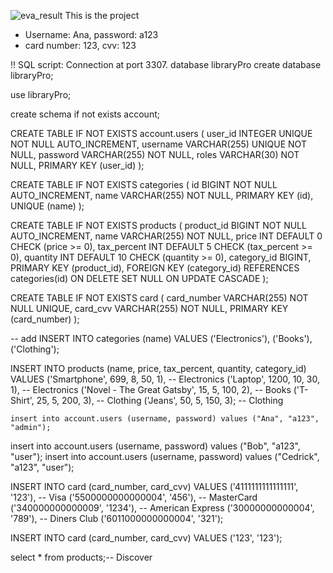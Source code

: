 ![eva_result](https://github.com/user-attachments/assets/469b18f3-7704-452c-8db0-45db491df5c3)
This is the project
- Username: Ana, password: a123
- card number: 123, cvv: 123

!! SQL script: Connection at port 3307. database libraryPro
  create database libraryPro;

use libraryPro;

create schema if not exists account;

CREATE TABLE IF NOT EXISTS account.users (
	user_id INTEGER UNIQUE NOT NULL AUTO_INCREMENT,
	username VARCHAR(255) UNIQUE NOT NULL,
	password VARCHAR(255) NOT NULL,
	 roles VARCHAR(30) NOT NULL,
	PRIMARY KEY (user_id)
);

CREATE TABLE IF NOT EXISTS categories (
    id BIGINT NOT NULL AUTO_INCREMENT,
    name VARCHAR(255) NOT NULL,
    PRIMARY KEY (id),
    UNIQUE (name)
);

CREATE TABLE IF NOT EXISTS products (
    product_id BIGINT NOT NULL AUTO_INCREMENT,
    name VARCHAR(255) NOT NULL,
    price INT DEFAULT 0 CHECK (price >= 0),
    tax_percent INT DEFAULT 5 CHECK (tax_percent >= 0),
    quantity INT DEFAULT 10 CHECK (quantity >= 0),
    category_id BIGINT,
    PRIMARY KEY (product_id),
    FOREIGN KEY (category_id) REFERENCES categories(id)
        ON DELETE SET NULL
        ON UPDATE CASCADE
);

CREATE TABLE IF NOT EXISTS card (
	card_number VARCHAR(255) NOT NULL UNIQUE,
	card_cvv VARCHAR(255) NOT NULL,
	PRIMARY KEY (card_number)
);

-- add 
INSERT INTO categories (name)
VALUES
    ('Electronics'),
    ('Books'),
    ('Clothing');

INSERT INTO products (name, price, tax_percent, quantity, category_id)
VALUES
    ('Smartphone', 699, 8, 50, 1),   -- Electronics
    ('Laptop', 1200, 10, 30, 1),     -- Electronics
    ('Novel - The Great Gatsby', 15, 5, 100, 2),  -- Books
    ('T-Shirt', 25, 5, 200, 3),      -- Clothing
    ('Jeans', 50, 5, 150, 3);        -- Clothing
    
    insert into account.users (username, password) values ("Ana", "a123", "admin");
insert into account.users (username, password) values ("Bob", "a123", "user");
insert into account.users (username, password) values ("Cedrick", "a123", "user");

INSERT INTO card (card_number, card_cvv) VALUES
('4111111111111111', '123'),  -- Visa
('5500000000000004', '456'),  -- MasterCard
('340000000000009',  '1234'), -- American Express
('30000000000004',   '789'),  -- Diners Club
('6011000000000004', '321');

INSERT INTO card (card_number, card_cvv) VALUES
('123', '123');

select * from products;-- Discover



